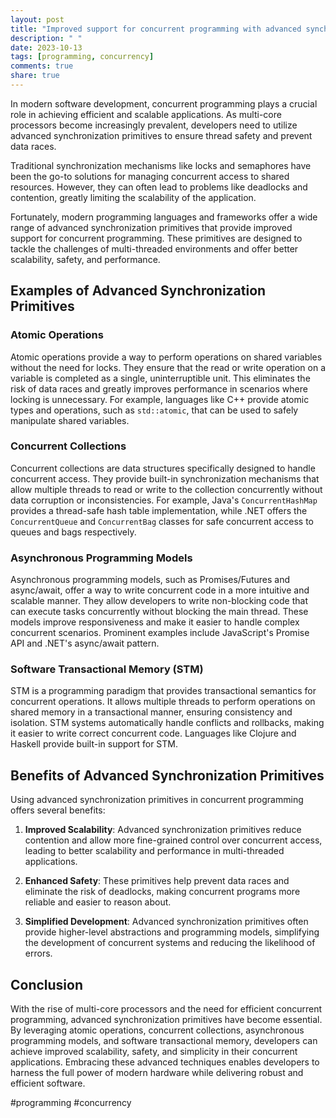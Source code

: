 ```yaml
---
layout: post
title: "Improved support for concurrent programming with advanced synchronization primitives"
description: " "
date: 2023-10-13
tags: [programming, concurrency]
comments: true
share: true
---
```


In modern software development, concurrent programming plays a crucial role in achieving efficient and scalable applications. As multi-core processors become increasingly prevalent, developers need to utilize advanced synchronization primitives to ensure thread safety and prevent data races.

Traditional synchronization mechanisms like locks and semaphores have been the go-to solutions for managing concurrent access to shared resources. However, they can often lead to problems like deadlocks and contention, greatly limiting the scalability of the application.

Fortunately, modern programming languages and frameworks offer a wide range of advanced synchronization primitives that provide improved support for concurrent programming. These primitives are designed to tackle the challenges of multi-threaded environments and offer better scalability, safety, and performance.

## Examples of Advanced Synchronization Primitives

### Atomic Operations

Atomic operations provide a way to perform operations on shared variables without the need for locks. They ensure that the read or write operation on a variable is completed as a single, uninterruptible unit. This eliminates the risk of data races and greatly improves performance in scenarios where locking is unnecessary. For example, languages like C++ provide atomic types and operations, such as `std::atomic`, that can be used to safely manipulate shared variables.

### Concurrent Collections

Concurrent collections are data structures specifically designed to handle concurrent access. They provide built-in synchronization mechanisms that allow multiple threads to read or write to the collection concurrently without data corruption or inconsistencies. For example, Java's `ConcurrentHashMap` provides a thread-safe hash table implementation, while .NET offers the `ConcurrentQueue` and `ConcurrentBag` classes for safe concurrent access to queues and bags respectively.

### Asynchronous Programming Models

Asynchronous programming models, such as Promises/Futures and async/await, offer a way to write concurrent code in a more intuitive and scalable manner. They allow developers to write non-blocking code that can execute tasks concurrently without blocking the main thread. These models improve responsiveness and make it easier to handle complex concurrent scenarios. Prominent examples include JavaScript's Promise API and .NET's async/await pattern.

### Software Transactional Memory (STM)

STM is a programming paradigm that provides transactional semantics for concurrent operations. It allows multiple threads to perform operations on shared memory in a transactional manner, ensuring consistency and isolation. STM systems automatically handle conflicts and rollbacks, making it easier to write correct concurrent code. Languages like Clojure and Haskell provide built-in support for STM.

## Benefits of Advanced Synchronization Primitives

Using advanced synchronization primitives in concurrent programming offers several benefits:

1. **Improved Scalability**: Advanced synchronization primitives reduce contention and allow more fine-grained control over concurrent access, leading to better scalability and performance in multi-threaded applications.

2. **Enhanced Safety**: These primitives help prevent data races and eliminate the risk of deadlocks, making concurrent programs more reliable and easier to reason about.

3. **Simplified Development**: Advanced synchronization primitives often provide higher-level abstractions and programming models, simplifying the development of concurrent systems and reducing the likelihood of errors.

## Conclusion

With the rise of multi-core processors and the need for efficient concurrent programming, advanced synchronization primitives have become essential. By leveraging atomic operations, concurrent collections, asynchronous programming models, and software transactional memory, developers can achieve improved scalability, safety, and simplicity in their concurrent applications. Embracing these advanced techniques enables developers to harness the full power of modern hardware while delivering robust and efficient software.

#programming #concurrency